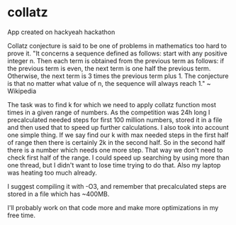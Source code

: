 # collatz
App created on hackyeah hackathon

Collatz conjecture is said to be one of problems in mathematics too hard to prove it. "It concerns a sequence defined as follows: start with any positive integer n. Then each term is obtained from the previous term as follows: if the previous term is even, the next term is one half the previous term. Otherwise, the next term is 3 times the previous term plus 1. The conjecture is that no matter what value of n, the sequence will always reach 1." ~ Wikipedia

The task was to find k for which we need to apply collatz function most times in a given range of numbers.
As the competition was 24h long I precalculated needed steps for first 100 million numbers, stored it in a file and then used that to speed up further calculations. I also took into account one simple thing. If we say find our k with max needed steps in the first half of range then there is certainly 2k in the second half. So in the second half there is a number which needs one more step. That way we don't need to check first half of the range.
I could speed up searching by using more than one thread, but I didn't want to lose time trying to do that. Also my laptop was heating too much already.

I suggest compiling it with -O3, and remember that precalculated steps are stored in a file which has ~400MB.


I'll probably work on that code more and make more optimizations in my free time.
